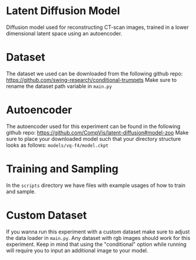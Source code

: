 # Latent Diffusion Model
 Diffusion model used for reconstructing CT-scan images, trained in a lower dimensional latent space using an autoencoder.

# Dataset
 The dataset we used can be downloaded from the following github repo: https://github.com/swing-research/conditional-trumpets
 Make sure to rename the dataset path variable in ```main.py```

# Autoencoder
 The autoencoder used for this experiment can be found in the following github repo: https://github.com/CompVis/latent-diffusion#model-zoo
 Make sure to place your downloaded model such that your directory structure looks as follows: ```models/vq-f4/model.ckpt```

# Training and Sampling
 In the ```scripts``` directory we have files with example usages of how to train and sample.

# Custom Dataset
 If you wanna run this experiment with a custom dataset make sure to adjust the data loader in ```main.py```. Any dataset with rgb images should work for this experiment. Keep in mind that using the "conditional" option while running will 
 require you to input an additional image to your model.
